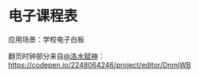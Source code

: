 # 电子课程表

应用场景：学校电子白板

翻页时钟部分来自[@洛水赋神](https://codepen.io/2248064246)：https://codepen.io/2248064246/project/editor/DnmjWB